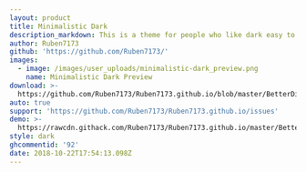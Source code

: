 ```yaml
---
layout: product
title: Minimalistic Dark
description_markdown: This is a theme for people who like dark easy to the eye versions of Discord
author: Ruben7173
github: 'https://github.com/Ruben7173/'
images:
  - image: /images/user_uploads/minimalistic-dark_preview.png
    name: Minimalistic Dark Preview
download: >-
  https://github.com/Ruben7173/Ruben7173.github.io/blob/master/BetterDiscord-Themes/minimalistic-dark-theme/minimalist-dark.theme.css
auto: true
support: 'https://github.com/Ruben7173/Ruben7173.github.io/issues'
demo: >-
  https://rawcdn.githack.com/Ruben7173/Ruben7173.github.io/master/BetterDiscord-Themes/minimalistic-dark-theme/code.css
style: dark
ghcommentid: '92'
date: 2018-10-22T17:54:13.098Z
---
```


